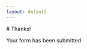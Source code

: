 ```yaml
---
layout: default
---
```


<div class="info-pane">
  <div class="pane" markdown="1">
# Thanks!

Your form has been submitted

  </div>
</div>
